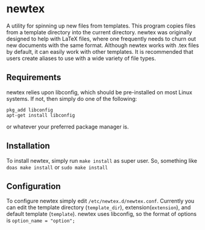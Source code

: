 # newtex
A utility for spinning up new files from templates. This program copies files from a template directory into the current directory. newtex was originally designed to help with LaTeX files, where one frequently needs to churn out new documents with the same format. Although newtex works with .tex files by default, it can easily work with other templates. It is recommended that users create aliases to use with a wide variety of file types.

## Requirements
newtex relies upon libconfig, which should be pre-installed on most Linux systems. If not, then simply do one of the following:
```pacman -S libconfig
pkg_add libconfig
apt-get install libconfig
```
or whatever your preferred package manager is.


## Installation
To install newtex, simply run `make install` as super user.
So, something like `doas make install` or `sudo make install`

## Configuration
To configure newtex simply edit `/etc/newtex.d/newtex.conf`. Currently you can edit the template directory (`template_dir`), extension(`extension`), and default template (`template`). newtex uses libconfig, so the format of options is `option_name = "option";`
